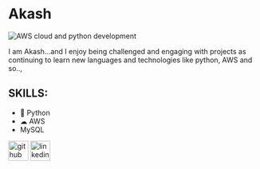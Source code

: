 
# Akash
![AWS cloud and python development](https://i.pinimg.com/originals/b9/f6/5d/b9f65d8ef5f9caa4f52e5126377a9047.jpg)

I am Akash...and I enjoy being challenged and engaging with projects as continuing to learn new languages and technologies like python, AWS and so..,

## SKILLS:
* 🐍 Python
* ☁  AWS
* MySQL






[<img src='https://cdn.jsdelivr.net/npm/simple-icons@3.0.1/icons/github.svg' alt='github' height='40'>](https://github.com/https://github.com/Akash051198)  [<img src='https://cdn.jsdelivr.net/npm/simple-icons@3.0.1/icons/linkedin.svg' alt='linkedin' height='40'>](https://www.linkedin.com/in/www.linkedin.com/in/akash-p-0511/)  



